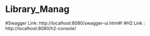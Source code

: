 # Library_Manag
#Swagger Link: http://localhost:8080/swagger-ui.html#!
#H2 Link : http://localhost:8080/h2-console/
